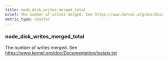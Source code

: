 ```yaml
---
title: node_disk_writes_merged_total
brief: The number of writes merged. See https://www.kernel.org/doc/Documentation/iostats.txt
metric_type: counter
---
```

### node_disk_writes_merged_total

The number of writes merged. See https://www.kernel.org/doc/Documentation/iostats.txt